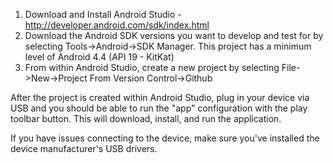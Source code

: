 1. Download and Install Android Studio - http://developer.android.com/sdk/index.html
2. Download the Android SDK versions you want to develop and test for by selecting Tools->Android->SDK Manager.  This project has a minimum level of Android 4.4 (API 19 - KitKat)
3. From within Android Studio, create a new project by selecting File->New->Project From Version Control->Github

After the project is created within Android Studio, plug in your device via USB and you should be able to run the "app" configuration with the play toolbar button.  This will download, install, and run the application.

If you have issues connecting to the device, make sure you've installed the device manufacturer's USB drivers.
